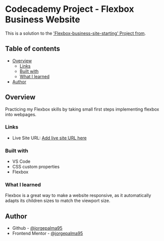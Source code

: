# Codecademy Project - Flexbox Business Website

This is a solution to the ['Flexbox-business-site-starting' Project from](https://www.codecademy.com).

## Table of contents

- [Overview](#overview)
  - [Links](#links)
  - [Built with](#built-with)
  - [What I learned](#what-i-learned)
- [Author](#author)

## Overview
Practicing my Flexbox skills by taking small first steps implementing flexbox into webpages.

### Links

- Live Site URL: [Add live site URL here](https://your-live-site-url.com)

### Built with

- VS Code
- CSS custom properties
- Flexbox

### What I learned

Flexbox is a great way to make a website responsive, as it automatically adapts its children sizes to match the viewport size.

## Author

- Github - [@jorgepalma95](https://github.com/jorgepalma95)
- Frontend Mentor - [@jorgepalma95](https://www.frontendmentor.io/profile/jorgepalma95)
